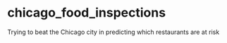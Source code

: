 # chicago_food_inspections
Trying to beat the Chicago city in predicting which restaurants are at risk

